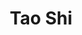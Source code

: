 ---
layout: page
title: Tao Shi
description: Master Student
img: #assets/img/bio-photo.jpg
redirect:
importance: 4
category: current
---